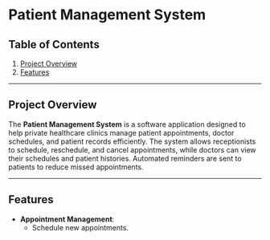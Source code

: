 # Patient Management System

## Table of Contents
1. [Project Overview](#project-overview)
2. [Features](#features)

---

## **Project Overview**
The **Patient Management System** is a software application designed to help private healthcare clinics manage patient appointments, doctor schedules, and patient records efficiently. The system allows receptionists to schedule, reschedule, and cancel appointments, while doctors can view their schedules and patient histories. Automated reminders are sent to patients to reduce missed appointments.

---

## **Features**
- **Appointment Management**:
  - Schedule new appointments.
